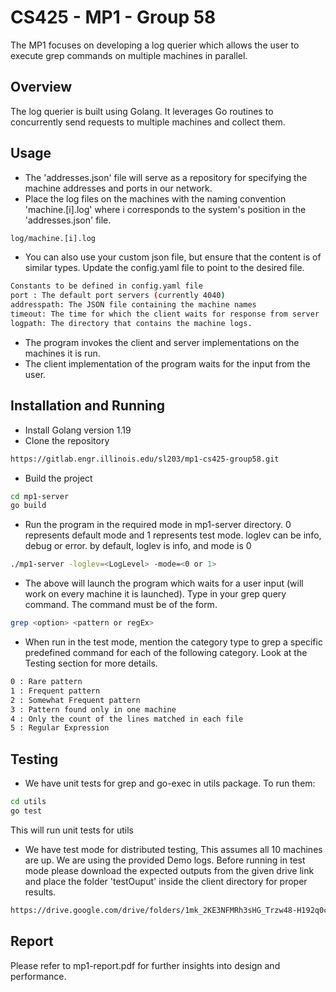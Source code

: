 # CS425 - MP1 - Group 58

The MP1 focuses on developing a log querier which allows the user to execute grep commands on multiple machines in parallel.


## Overview

The log querier is built using Golang. It leverages Go routines to concurrently send requests to multiple machines and collect them.

## Usage
* The 'addresses.json' file will serve as a repository for specifying the machine addresses and ports in our network.
* Place the log files on the machines with the naming convention 'machine.[i].log' where i corresponds to the system's position in the 'addresses.json' file.
```bash
log/machine.[i].log
```
* You can also use your custom json file, but ensure that the content is of similar types. Update the config.yaml file to point to the desired file.
```bash
Constants to be defined in config.yaml file
port : The default port servers (currently 4040)
addresspath: The JSON file containing the machine names
timeout: The time for which the client waits for response from server
logpath: The directory that contains the machine logs.
```
* The program invokes the client and server implementations on the machines it is run.
* The client implementation of the program waits for the input from the user. 

## Installation and Running
* Install Golang version 1.19
* Clone the repository
```bash
https://gitlab.engr.illinois.edu/sl203/mp1-cs425-group58.git
```
* Build the project
```bash
cd mp1-server
go build
```
* Run the program in the required mode in mp1-server directory. 0 represents default mode and 1 represents test mode. loglev can be info, debug or error. by default, loglev is info, and mode is 0
```bash
./mp1-server -loglev=<LogLevel> -mode=<0 or 1>
```

* The above will launch the program which waits for a user input (will work on every machine it is launched). Type in your grep query command. The command must be of the form.
```bash
grep <option> <pattern or regEx>
```

* When run in the test mode, mention the category type to grep a specific predefined command for each of the following category. Look at the Testing section for more details.
```bash
0 : Rare pattern
1 : Frequent pattern
2 : Somewhat Frequent pattern
3 : Pattern found only in one machine
4 : Only the count of the lines matched in each file
5 : Regular Expression 
```

## Testing
* We have unit tests for grep and go-exec in utils package. To run them:
```bash
cd utils
go test
```
This will run unit tests for utils
* We have test mode for distributed testing, This assumes all 10 machines are up. We are using the provided Demo logs. Before running in test mode please download the expected outputs from the given drive link and place the folder 'testOuput' inside the client directory for proper results.
```bash
https://drive.google.com/drive/folders/1mk_2KE3NFMRh3sHG_Trzw48-H192q0c2?usp=sharing
```

## Report
Please refer to mp1-report.pdf for further insights into design and performance.
